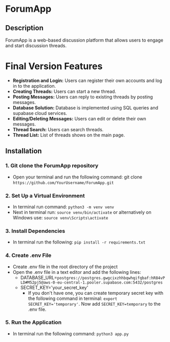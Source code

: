 # ForumApp

## Description
ForumApp is a web-based discussion platform that allows users to engage and start discussion threads.

# Final Version Features
- **Registration and Login:** Users can register their own accounts and log in to the application.
- **Creating Threads:** Users can start a new thread.
- **Posting Messages:** Users can reply to existing threads by posting messages.
- **Database Solution:** Database is implemented using SQL queries and supabase cloud services.
- **Editing/Deleting Messages:** Users can edit or delete their own messages.
- **Thread Search:** Users can search threads.
- **Thread List:** List of threads shows on the main page. 

## Installation
### 1. Git clone the ForumApp repository
- Open your terminal and run the following command: git clone `https://github.com/YourUsername/ForumApp.git`
### 2. Set Up a Virtual Environment
- In terminal run command: `python3 -m venv venv`
- Next in terminal run: `source venv/bin/activate` or alternatively on Windows use: `source venv\Scripts\activate`
### 3. Install Dependencies
- In terminal run the following: `pip install -r requirements.txt`
### 4. Create .env File
- Create .env file in the root directory of the project 
- Open the .env file in a text editor and add the following lines:
  - DATABASE_URL=`postgres://postgres.gwgcixzhhbqwhqifqbaf:hR84vPLD#M52pj5@aws-0-eu-central-1.pooler.supabase.com:5432/postgres`
  - SECRET_KEY='your_secret_key'
    - If you don't have one, you can create temporary secret key with the following command in terminal: `export SECRET_KEY='temporary'`. Now add `SECRET_KEY=temporary` to the .env file.
### 5. Run the Application
- In terminal run the following command: `python3 app.py`
